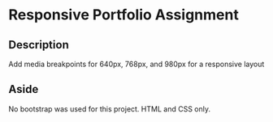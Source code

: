 # Responsive Portfolio Assignment

## Description
Add media breakpoints for 640px, 768px, and 980px for a responsive layout

## Aside
No bootstrap was used for this project. HTML and CSS only.
